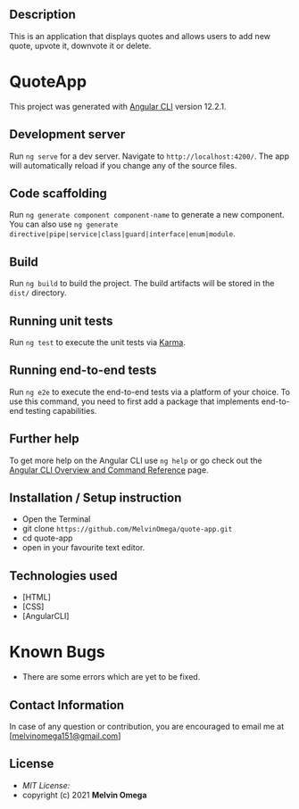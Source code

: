 ## Description

This is an application that displays quotes and allows users to add new quote, upvote it, downvote it or delete.



# QuoteApp

This project was generated with [Angular CLI](https://github.com/angular/angular-cli) version 12.2.1.

## Development server

Run `ng serve` for a dev server. Navigate to `http://localhost:4200/`. The app will automatically reload if you change any of the source files.

## Code scaffolding

Run `ng generate component component-name` to generate a new component. You can also use `ng generate directive|pipe|service|class|guard|interface|enum|module`.

## Build

Run `ng build` to build the project. The build artifacts will be stored in the `dist/` directory.

## Running unit tests

Run `ng test` to execute the unit tests via [Karma](https://karma-runner.github.io).

## Running end-to-end tests

Run `ng e2e` to execute the end-to-end tests via a platform of your choice. To use this command, you need to first add a package that implements end-to-end testing capabilities.

## Further help

To get more help on the Angular CLI use `ng help` or go check out the [Angular CLI Overview and Command Reference](https://angular.io/cli) page.

## Installation / Setup instruction
* Open the Terminal
* git clone ```https://github.com/MelvinOmega/quote-app.git```
* cd quote-app
* open in your favourite text editor.

## Technologies used

* [HTML]
* [CSS]
* [AngularCLI]

# Known Bugs
* There are some errors which are yet to be fixed.

## Contact Information
In case of any question or contribution, you are encouraged to email me at [melvinomega151@gmail.com]

## License
* *MIT License:*
* copyright (c) 2021 **Melvin Omega**


